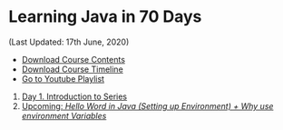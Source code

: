 # Learning Java in 70 Days
(Last Updated: 17th June, 2020)
<ul>
<li>
<a href="https://cutt.ly/learn_java_course_outline">Download Course Contents</a></li>
<li>
<a href="https://cutt.ly/learn_java_timeline">Download Course Timeline </a>
 </li>
 <li>
 <a href="https://cutt.ly/redirect_github_to_learn_java_in_70_days">Go to Youtube Playlist</a>
</li>
 </ul>
<ol>
 <li><a href="https://cutt.ly/learn_java_day_01">Day 1. Introduction to Series</a></li>
 <li><a href="https://cutt.ly/learn_java_day_01">Upcoming:<em> Hello Word in Java (Setting up Environment) + Why use environment Variables</em></a></li>
</ol>
